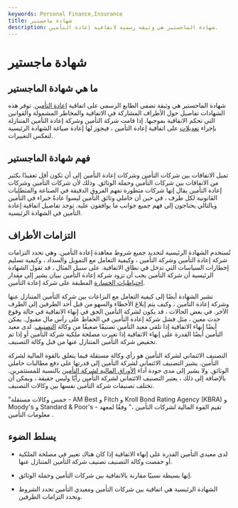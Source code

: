 ```yaml
---
keywords: Personal Finance,Insurance
title: شهادة ماجستير
description: شهادة الماجستير هي وثيقة رسمية لاتفاقية إعادة التأمين.
---
```


# شهادة ماجستير
## ما هي شهادة الماجستير

شهادة الماجستير هي وثيقة تضفي الطابع الرسمي على اتفاقية [إعادة التأمين](/reinsurance). توفر هذه الشهادات تفاصيل حول الأطراف المشاركة في الاتفاقية والمخاطر المشمولة والقوانين التي تحكم الاتفاقية بموجبها. إذا قامت شركة التأمين وشركة إعادة التأمين المتنازلة بإجراء [تعديلات](/amendment) على اتفاقية إعادة التأمين ، فيجوز لها إعادة صياغة الشهادة الرئيسية لتعكس التغييرات.

## فهم شهادة الماجستير

تميل الاتفاقات بين شركات التأمين وشركات إعادة التأمين إلى أن تكون أقل تعقيدًا بكثير من الاتفاقات بين شركات التأمين وحملة الوثائق. وذلك لأن شركات التأمين وشركات إعادة التأمين يقال إنها شركات متطورة تفهم الفروق الدقيقة في الصناعة والمتطلبات القانونية لكل طرف ، في حين أن حاملي وثائق التأمين ليسوا عادةً خبراء في التأمين وبالتالي يحتاجون إلى فهم جميع جوانب ما يوافقون عليه. توجد تفاصيل اتفاقية إعادة التأمين في الشهادة الرئيسية.

## التزامات الأطراف

تُستخدم الشهادة الرئيسية لتحديد جميع شروط معاهدة إعادة التأمين. وهي تحدد التزامات شركة إعادة التأمين وشركة التأمين ، وكيفية التعامل مع التمويل والسداد ، وكيفية تسليم إخطارات السياسات التي تدخل في نطاق الاتفاقية. على سبيل المثال ، قد تقول الشهادة الرئيسية أن شركة التأمين يجب أن تزود شركة إعادة التأمين ببيان يشير إلى مقدار [احتياطيات الخسارة](/loss-reserve) المطبقة على شركة إعادة التأمين.

تشير الشهادة أيضًا إلى كيفية التعامل مع النزاعات بين شركة التأمين المتنازل عنها وشركة إعادة التأمين ، وكيف يتم إبلاغ الأخطاء والسهو من قبل أحد الطرفين إلى الطرف الآخر. في بعض الحالات ، قد يكون لشركة التأمين الحق في إنهاء الاتفاقية في حالة وقوع حدث معين ، مثل فشل شركة إعادة التأمين في الحفاظ على رأس مال مقبول. يمكن أيضًا إنهاء الاتفاقية إذا تلقى معيد التأمين تصنيفًا ضعيفًا من وكالة [التصنيف](/rating). لدى معيد التأمين أيضًا القدرة على إنهاء الاتفاقية إذا تغيرت مصلحة ملكية شركة التأمين أو إذا تم تخفيض شركة التأمين المتنازل عنها من قبل وكالة التصنيف.

التصنيف الائتماني لشركة التأمين هو رأي وكالة مستقلة فيما يتعلق بالقوة المالية لشركة التأمين. يشير التصنيف الائتماني لشركة التأمين إلى قدرتها على دفع مطالبات حاملي الوثائق. ولا يشير إلى مدى جودة أداء [الأوراق المالية لشركة التأمين](/security) بالنسبة للمستثمرين. بالإضافة إلى ذلك ، يعتبر التصنيف الائتماني لشركة التأمين رأيًا وليس حقيقة ، ويمكن أن تختلف تصنيفات شركة التأمين نفسها بين وكالات التصنيف.

"خمس وكالات مستقلة - AM Best و Fitch و Kroll Bond Rating Agency (KBRA) و Moody's و Standard & Poor's - تقيم القوة المالية لشركات التأمين ،" وفقًا لمعهد معلومات التأمين .

## يسلط الضوء

- لدى معيدي التأمين القدرة على إنهاء الاتفاقية إذا كان هناك تغيير في مصلحة الملكية أو خفضت وكالة التصنيف تصنيف شركة التأمين المتنازل عنها.

- إنها بسيطة نسبيًا مقارنة بالاتفاقية بين شركات التأمين وحملة الوثائق.

- الشهادة الرئيسية هي اتفاقية بين شركات التأمين ومعيدي التأمين تحدد الشروط وتحدد التزامات الطرفين.

